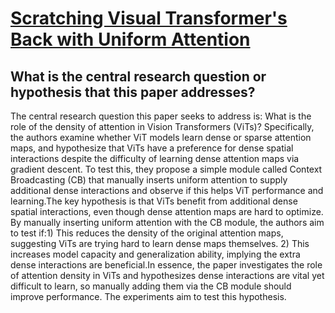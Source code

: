 # [Scratching Visual Transformer's Back with Uniform Attention](https://arxiv.org/abs/2210.08457)

## What is the central research question or hypothesis that this paper addresses?

The central research question this paper seeks to address is: What is the role of the density of attention in Vision Transformers (ViTs)? Specifically, the authors examine whether ViT models learn dense or sparse attention maps, and hypothesize that ViTs have a preference for dense spatial interactions despite the difficulty of learning dense attention maps via gradient descent. To test this, they propose a simple module called Context Broadcasting (CB) that manually inserts uniform attention to supply additional dense interactions and observe if this helps ViT performance and learning.The key hypothesis is that ViTs benefit from additional dense spatial interactions, even though dense attention maps are hard to optimize. By manually inserting uniform attention with the CB module, the authors aim to test if:1) This reduces the density of the original attention maps, suggesting ViTs are trying hard to learn dense maps themselves. 2) This increases model capacity and generalization ability, implying the extra dense interactions are beneficial.In essence, the paper investigates the role of attention density in ViTs and hypothesizes dense interactions are vital yet difficult to learn, so manually adding them via the CB module should improve performance. The experiments aim to test this hypothesis.
